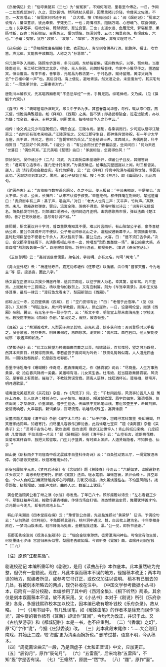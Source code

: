 <!-- { "loadSidebar": true } -->
    《亦巢偶记》云：“俗呼熏猪耳〔二七〕为‘俏冤家’，不知何所取，里巷至今傅之。一日，予同一二友至虎邱游行，久之，思饮甚切。然所携杖头极菲，因思熏猪儿价轻，令僮买之佐酒。不至，一友忽唱云：‘俏冤家何时还不到  ’众大噱。按《苇航纪谈》云：‘阅《烟花记》：“冤家之说有六：情深意浓、彼此牵萦、宁死无二，一也；两情相系、阻隔万端、心想魂飞、寝食俱废，二也；长亭短亭、临岐分袂、黯然魂消、悲泣良苦，三也；山遥水远、鱼雁无凭、梦寝相思、柔肠寸断，四也；怜新抛旧、辜恩负义、恨切惆怅、怨深刻骨，五也；触景悲伤、抱恨成疾，六也。”’余谓：寃家，犹呼‘奴家’、‘哀家’、‘咱家’，方言如是，非有义理可寻。”
 
    《已疟编》云：“丞相胡惟庸畜猢狲十数，衣冠如人，客至则令供茶行酒。能跪拜、揖让。吹竹笛，声尤隹。又能执干戚舞蹈。人称之为‘孙慧郎’。”
 
    何元朗早岁入南都，随顾东侨游燕，多习旧闻。东桥每宴集，辄用教坊乐，以筝、琶侑觞。当康陵南巡日，乐工顿仁随驾之北京，得金、元人杂剧。元朗妙解音律，令家中小鬟尽传之。置酒留 宾，恒自度曲。有李节者，善筝歌，元朗品为教坊第一，于时名彦，赋诗留赠，黄淳父诗所云“十四楼中第一声”也。其后引归。海上倭乱，避地青溪，然文酒之会，未尝废丝竹。其买宅句云：“一须焦革邻舍，二要秦青对门。”   
 
    唐荆川半醉作文，先高唱西厢惠明“不念法华经”一出，手舞足蹈，纵笔伸纸，文乃成。（见《操觚十六观》。）
 
    《露书》云：“琉球居常所演戏文，即关中子弟为多。其宫眷喜闻华音，每作，辄从帘中窥。燕天使，恒跪请典雅题目。如《拜月》、《西厢》之类，皆不演；即岳武穆破金，班定远破虏，亦以为嫌；惟金钗、姜诗、王祥之属，则所常演，每啧啧叹华人之节孝云。”
 
    相传：徐文贞之兄少司寇隲假归，朝贵会送，江陵与焉。酒酣，各乘骑而行。少司寇以扇叩江陵肩云：“去时还有张老来相送。”江陵深衔之。又松江郡守生日，郡绅集宾馆称祝，有一年少太学与座，众不识，共问之，答曰：“当朝宰相为岳父。”又金给谏士希，本西域人，失偶再娶，科中相贺曰：“这回好个风流壻。”《谐史》云：“有公会而分宜子世蕃后至，坐间问曰：‘何为来迟 ’世藩曰：‘偶伤风耳。’王元美唱《琵琶》曲曰：‘爹居相位，怎说得伤风！’”
 
    崇祯癸巳，吴中诸公子〔二八〕习武，为江南抚臣朱鉴塘所讦，谓诸公子且反，其赠答诗云：“君宾有心追季布，蓬门无计托朱家。”为谋反确证。给事赵完壁因据以上闻。时三相皆吴、越人，疏 请行抚按会勘虚实。有代为解者，云：“此《拜月》传奇中陀满与福投蒋世隆，蒋因有此句。”因取坊间刻本证之，果然。诸公子狱始全解。按：今本《拜月》，即《幽闺记》，无此两句。   
 
    《旷园杂志》云：“袁箨庵与数客谒合肥公，久之不出，使人报曰：‘平昔未相识，不便接见。’袁大不怿。少顷，公出，长揖曰：‘从来不认得于叔夜。’举座绝倒。相传箨庵在荆州时，某巡道谓曰：‘贵府衙中有二声：棊子声，唱曲声。’对曰：‘老大人也有二声：天平声，竹片声。’某默然。未几，箨庵遂挂弹章，罢归，流寓金陵，落魄不得意。吴梅村赠以诗云：‘词客开元擅盛名，萧条鹤发可怜生。刘郎浦口潮初长，伍相祠边月正明。击筑悲歌燕市恨，弹丝法曲《楚江情》。善才巳死秋娘老，湿尽青衫调不成。’”
 
    康熙朝，靳文襄议开十字河，督臣董默庵知其不便，难以片言而析。有山阳邹公子者，豪华喜结纳公卿，董公令其得开河不便状。公子用讼师徐北山之计，遣黠奴通靳幕中人，阴窃摘由号簿。盖时赴河臣呈告不便者七千余人，其状皆具于簿。董公见此，大喜，曰：“是不须口舌争矣。”次日，会议郡庠尊经阁下，先演剧杨椒山写本一出，伶唱至“烈烈轰轰做一场”，董公拍案大笑，点首自唱“烈烈轰轰做一场”。四座瞪目愕贻。将弁行酒者，相视失色。（事详《茶余客话》。）
 
     《玉剑尊闻》云：“高则诚居崇儒里。弟名诚，字则明，亦有文名。时号‘两难’。”
 
    《尧山堂外纪》云：“杨邃翁寿日，嘉定沈练塘作《还带记》以侑觞，曲中有‘昔掌天曹，今为地主’等 语，邃翁喜，圈此八字。”   
 
    杨文襄在正德末以次揆少傅居丹阳，适武宗南巡，以征宁庶人为名，幸其第，留车驾。凡三至焉。上赋绝句十二首赐之，杨以绝句如数贺上。又有应制篇，刻为《车驾幸第录》。吴中王文恪侈其事，最后一律云：“漫衍鱼龙看未了，梨园新部出《西厢》。”
 
    邱琼山过一寺，见四壁俱画《西厢》，曰：“空门安得有此！”曰：“老僧于此悟禅。”（见《谈芬》。）又相传：“明弘治末，泉州府学教授，南海人，颇立崖岸。一日，设宴明伦堂，搬演《西厢》杂剧。翼日，有无名子书一联于学门，云：‘斯文不幸，明伦堂上除来南海先生；学校无光，教授馆中搬出《西厢》杂剧。’某出见之，赧然，故态顿去。”
 
    《耳新》云：“熊潮善戏术，凡梨园子弟至其地，必先礼谒，始多获利市；否则登场时以手指之，虽善歌者，哑然失声。明日来谢过，再四恳求，潮笑曰：‘偶然耳。曲在若口，他人安能使缄邪 ’歌者声即如故。”
 
    《梦蕉诗话》云：“优工以髹塑为神鬼面像而戴之以弄，叫啸踊跃，百状惟怪，望之可为辟易，然其本来面目，终莫得而揜焉。李若虚尝于席间戏为吟云：‘铁面虬髯戟似霜，人人道是四金刚。一回戏脸都抛却，仍是郎当老郭郎。’”
 
    吾里中徐坦庵作《珊瑚鞭》传奇成，邀袁箨庵观之，作《拂霓裳》词云：“尽商量，人生万事熟黄粱，收 拾在春风锦绣一奚囊。英雄啼有泪，儿女笑生香。杜韦娘，趁当筵歌舞拂霓裳。风流况，是客座上有周郎。摧拍了，不教弦筦误宫商。调高人语静，烛短酒杯长。谩端相，绣帘开，明月遶歌梁。”   
 
    坦庵侄元美题其叔《买花钱》杂剧，作《风流子》词，云：“千秋同抱怨，风流事知否几人经 羡座上酒豪，佳人意许；楼前诗句，天子情倾。相逢处，眼波娇欲溜，眉宇韵偏生。雅调唱酬，债偿阖阁；才华滟潋，价重墀庭。借于生佳话，传幽愤不觉彩笔纵横。意近叩壶王子，击筑荆卿。爱清商响若，九皋唳鹤，新词柔似，百啭流莺。咳唾尽成珠玉，高调谁赓 ”
 
    吴薗次题尤悔庵《清平调》杂剧《减字木兰花》云：“仙子供奉，岂藉寻常科第重 失却珊瑚，只笑唐家结网疎。知君寄托，扫尽里儿容做作醉沈香，此后谁堪七宝床 ”题《读离骚》杂剧《采桑子》云：“潇湘千古伤心地，歌也谁闻 怨也谁闻 我亦江边憔悴人！青山剪纸归来晚，几度招魂 几度销魂 不及高唐一片云！”题《醉桃园》杂剧《清平乐》云：“山空石古，遮断桃花橹。采菊东篱杯自举，独把义熙留取。门生儿子篮舆，有时直上匡庐。人道贤哉隐者，不知禅也、仙乎 ”
 
    田山姜《新秋雨夕卞司寇斋中观尤展成李白登科传奇诗》云：“四条弦动第三厅，一阕霓裳酒未停。偶尔清歌天便妬，秋镫寒雁雨淋铃。”
 
    新安吕履恒字元素，《梦月岩诗余》有《念奴娇》题《秣陵春》传奇云：“六朝如梦，谁解道野老江头歌哭？ 海思云愁还寄托，旧部《霓裳》法曲。瑶水筵前、翠微宫裹，夙世仙缘卜。非空非色，个中人自如玉幠紊碜魈撝郏心同明镜，形影交相逐。劫火虽烧莲性在，不怕罡风颠扑。拨尽鹍弦，挝残羯鼓，泪断声难续。曲终人远，数峯江上犹绿。”   
 
     龚合肥邀顾黄公看丁继之演《水浒》赤发鬼。丁年已八十。顾即席赠以诗云：“左右看君正少年，翠鬟红袖并花前。按歌传遍青楼曲，作使当场白打钱。酒态惯撩监史罚，舞腰犹博善才怜。贞元朝士今无几，却有民间地上仙。”
 
     韩山子朱潮远《四本堂座右编》云：“豫督张公自德，先巡盐淮扬以‘黄粱梦’ 征诗。予偶投句云：‘从前熟读《烂柯经》，不免邯郸此道行。桃叶洞中遇汉、魏，白云枕上建功名。十年宰相身原在，一梦河山饭未成。蛙市蜂衙乌兔疾，金鞭指我过蓬、瀛。’公一见，即折节造谢。”
 
     吾郡闺秀徐淑则《观演长生殿诗》云：“钿合金钗事渺然，徒劳瀛海问神仙。可怜空有他生誓，何处重逢七夕缘 宫监归来头似雪，梨园老去散如烟。今宵听奏《霓裳》曲，谁赐开元旧宝钱 ”〔二九〕
                         
〔注〕原题“江都焦循”。   
 
剧说校勘记
     本编所重印的《剧说》，是用《读曲丛刊》本作底本。此本虽然较为完整，但仍有一些错讹。现在，凡此本误而稿本不误的地方，径据稿本改正；两本均误的地方，就编者所见，或参考它书订正，或仅仅加注以说明。
     稿本有已删去的几处，有被刻本所略去的两点，现仍补收在注中。
     《中国文学参考数据小丛书》本，已附有一部分校勘，本编参用了其中的《西河全集》、《桐下听然》两条。其余仅是刻本误而稿本不误，故不再采用。又《小丛书》本对于《剧说》所引《乐府杂录》各条，多据钱熙祚校本加以校注，因本编已收有增补钱校《乐府杂录》，故从略。
     〔一〕引用书目中，有几处误笔，如《暖姝由笔》的作者本是徐充而误作“徐光”，郑仲夔的著作祗有《耳新》却误作“耳闻”，今均代为改正，幷识于此。又《古杭梦游录》和《都城记胜》本是一书，也不应重列。
     〔二〕“《香囊》之幻”，原“幻”字作“诡”，今据《庄狱委谈》改。
     〔三〕刻本此段末尾作：“……大会则用南戏，其始止二腔，较‘海盐’更为清柔而婉折也。” 删节过甚，语意不明，今从稿本。   
     〔四〕“周挺斋论曲云”一段，乃是涵虚子《太和正音谱》中文，应加更正。
     〔五〕“辰钩月”，原作“辰句月”。
     〔六〕“五雷轰”，后来均称“五雷阵”，不知“轰”字是否有误。
     〔七〕“王翛然”，原脱一“然”字。
     〔八〕“雌”，原作“妻”。
